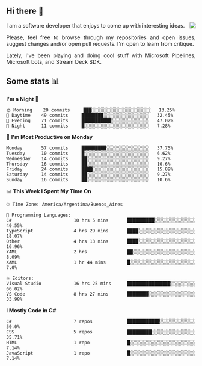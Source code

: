 ## Hi there :slightly_smiling_face:

<img src="https://github-readme-stats.vercel.app/api?username=victorgrycuk&show_icons=true&count_private=true&title_color=F7941E&icon_color=F7941E" align="right">

<p align="justify">
I am a software developer that enjoys to come up with interesting ideas.
<p/>

<p align= "justify">
Please, feel free to browse through my repositories and open issues, suggest changes and/or open pull requests. I'm open to learn from critique.
<p/>

<p align= "justify">
Lately, I've been playing and doing cool stuff with Microsoft Pipelines, Microsoft bots, and Stream Deck SDK.
<p/>

## Some stats :bar_chart:
<!--START_SECTION:waka-->
**I'm a Night 🦉** 

```text
🌞 Morning    20 commits     ███░░░░░░░░░░░░░░░░░░░░░░   13.25% 
🌆 Daytime    49 commits     ████████░░░░░░░░░░░░░░░░░   32.45% 
🌃 Evening    71 commits     ███████████░░░░░░░░░░░░░░   47.02% 
🌙 Night      11 commits     █░░░░░░░░░░░░░░░░░░░░░░░░   7.28%

```
📅 **I'm Most Productive on Monday** 

```text
Monday       57 commits     █████████░░░░░░░░░░░░░░░░   37.75% 
Tuesday      10 commits     █░░░░░░░░░░░░░░░░░░░░░░░░   6.62% 
Wednesday    14 commits     ██░░░░░░░░░░░░░░░░░░░░░░░   9.27% 
Thursday     16 commits     ██░░░░░░░░░░░░░░░░░░░░░░░   10.6% 
Friday       24 commits     ████░░░░░░░░░░░░░░░░░░░░░   15.89% 
Saturday     14 commits     ██░░░░░░░░░░░░░░░░░░░░░░░   9.27% 
Sunday       16 commits     ██░░░░░░░░░░░░░░░░░░░░░░░   10.6%

```


📊 **This Week I Spent My Time On** 

```text
⌚︎ Time Zone: America/Argentina/Buenos_Aires

💬 Programming Languages: 
C#                       10 hrs 5 mins       ██████████░░░░░░░░░░░░░░░   40.55% 
TypeScript               4 hrs 29 mins       ████░░░░░░░░░░░░░░░░░░░░░   18.07% 
Other                    4 hrs 13 mins       ████░░░░░░░░░░░░░░░░░░░░░   16.96% 
YAML                     2 hrs               ██░░░░░░░░░░░░░░░░░░░░░░░   8.09% 
XAML                     1 hr 44 mins        █░░░░░░░░░░░░░░░░░░░░░░░░   7.0%

🔥 Editors: 
Visual Studio            16 hrs 25 mins      ████████████████░░░░░░░░░   66.02% 
VS Code                  8 hrs 27 mins       ████████░░░░░░░░░░░░░░░░░   33.98%

```

**I Mostly Code in C#** 

```text
C#                       7 repos             ████████████░░░░░░░░░░░░░   50.0% 
CSS                      5 repos             █████████░░░░░░░░░░░░░░░░   35.71% 
HTML                     1 repo              █░░░░░░░░░░░░░░░░░░░░░░░░   7.14% 
JavaScript               1 repo              █░░░░░░░░░░░░░░░░░░░░░░░░   7.14%

```



<!--END_SECTION:waka-->
